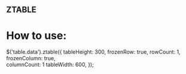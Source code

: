 ZTABLE
------

How to use:
===========

$('table.data').ztable({
	tableHeight:			300,
	frozenRow:				true,
	rowCount:				1,
	frozenColumn:			true,	
	columnCount:			1
	tableWidth:				600,
});
